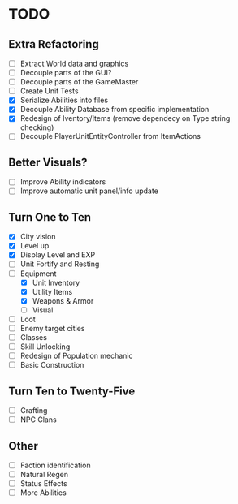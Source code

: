 ﻿# TODO

## Extra Refactoring
- [ ] Extract World data and graphics
- [ ] Decouple parts of the GUI?
- [ ] Decouple parts of the GameMaster
- [ ] Create Unit Tests
- [X] Serialize Abilities into files
- [X] Decouple Ability Database from specific implementation
- [X] Redesign of Iventory/Items (remove dependecy on Type string checking)
- [ ] Decouple PlayerUnitEntityController from ItemActions

## Better Visuals?
- [ ] Improve Ability indicators
- [ ] Improve automatic unit panel/info update

## Turn One to Ten
- [X] City vision
- [X] Level up
- [X] Display Level and EXP
- [ ] Unit Fortify and Resting
- [ ] Equipment
  - [X] Unit Inventory
  - [X] Utility Items
  - [X] Weapons & Armor
  - [ ] Visual
- [ ] Loot
- [ ] Enemy target cities
- [ ] Classes
- [ ] Skill Unlocking
- [ ] Redesign of Population mechanic
- [ ] Basic Construction

## Turn Ten to Twenty-Five
- [ ] Crafting
- [ ] NPC Clans

## Other
- [ ] Faction identification
- [ ] Natural Regen
- [ ] Status Effects
- [ ] More Abilities